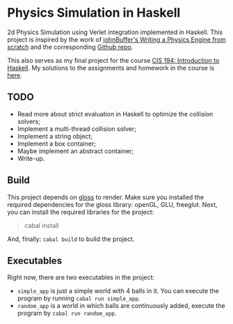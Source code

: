 # Physics Simulation in Haskell

2d Physics Simulation using Verlet integration implemented in Haskell.
This project is inspired by the work of
[johnBuffer's Writing a Physics Engine from scratch](https://www.youtube.com/watch?v=lS_qeBy3aQI)
and the corresponding [Github repo](https://github.com/johnBuffer/VerletSFML).

This also serves as my final project for the course
[CIS 194: Introduction to Haskell](https://www.cis.upenn.edu/~cis1940/spring13/lectures.html).
My solutions to the assignments and homework in the course is
[here](https://github.com/beekill95/cis_194_intro_to_haskell).

## TODO

* Read more about strict evaluation in Haskell to optimize the collision solvers;
* Implement a multi-thread collision solver;
* Implement a string object;
* Implement a box container;
* Maybe implement an abstract container;
* Write-up.

## Build

This project depends on [gloss](http://gloss.ouroborus.net/) to render.
Make sure you installed the required dependencies for the gloss library:
openGL, GLU, freeglut.
Next, you can install the required libraries for the project:

> cabal install

And, finally: `cabal build` to build the project.

## Executables

Right now, there are two executables in the project:

* `simple_app` is just a simple world with 4 balls in it.
You can execute the program by running `cabal run simple_app`.
* `random_app` is a world in which balls are continuously added,
execute the program by `cabal run random_app`.
